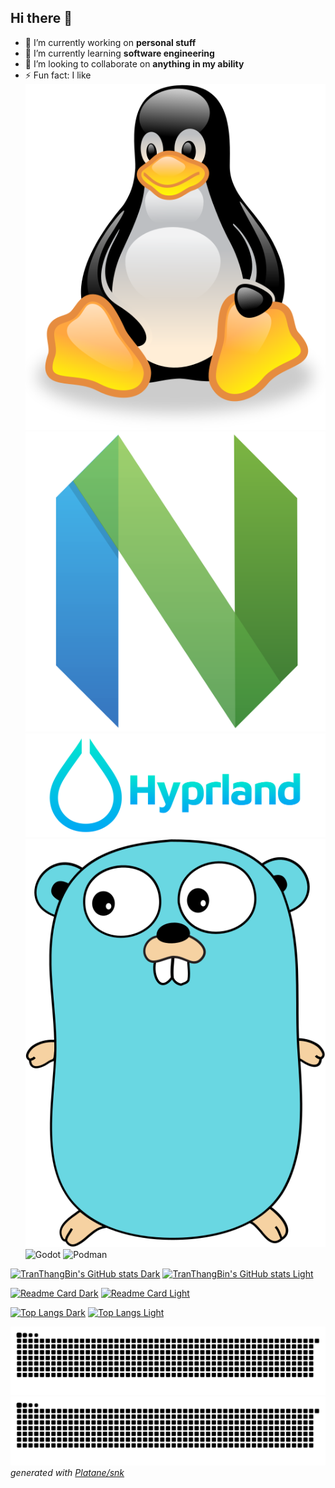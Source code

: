 ## Hi there 👋

- 🔭 I’m currently working on **personal stuff**
- 🌱 I’m currently learning **software engineering**
- 👯 I’m looking to collaborate on **anything in my ability**
- ⚡ Fun fact: I like ![Linux](https://raw.githubusercontent.com/gilbarbara/logos/main/logos/linux-tux.svg) ![Neovim](https://raw.githubusercontent.com/neovim/neovim/master/cmake.packaging/neovim.svg) ![Hyprland](https://raw.githubusercontent.com/hyprwm/Hyprland/main/assets/header.svg) ![Go Gopher](https://raw.githubusercontent.com/gilbarbara/logos/main/logos/gopher.svg) ![Godot](https://raw.githubusercontent.com/gilbarbara/logos/main/logos/godot-icon.svg) ![Podman](https://raw.githubusercontent.com/containers/podman/main/logo/podman-logo-source.svg)

 [![TranThangBin's GitHub stats Dark](https://github-readme-stats.vercel.app/api?username=tranthangbin&theme=catppuccin_mocha&show_icons=true&rank_icon=github#gh-dark-mode-only)](https://github.com/tranthangbin/tranthangbin#gh-dark-mode-only)
[![TranThangBin's GitHub stats Light](https://github-readme-stats.vercel.app/api?username=tranthangbin&theme=catppuccin_latte&show_icons=true&rank_icon=github#gh-light-mode-only)](https://github.com/tranthangbin/tranthangbin#gh-light-mode-only)

 [![Readme Card Dark](https://github-readme-stats.vercel.app/api/pin/?username=tranthangbin&theme=catppuccin_mocha&repo=tranthangbin#gh-dark-mode-only)](https://github.com/tranthangbin/tranthangbin#gh-dark-mode-only)
[![Readme Card Light](https://github-readme-stats.vercel.app/api/pin/?username=tranthangbin&theme=catppuccin_latte&repo=tranthangbin#gh-light-mode-only)](https://github.com/tranthangbin/tranthangbin#gh-light-mode-only)

 [![Top Langs Dark](https://github-readme-stats.vercel.app/api/top-langs/?username=tranthangbin&theme=catppuccin_mocha&hide=scss,less,shaderlab,glsl,hlsl,mathematica&layout=donut#gh-dark-mode-only)](https://github.com/tranthangbin/tranthangbin#gh-dark-mode-only)
[![Top Langs Light](https://github-readme-stats.vercel.app/api/top-langs/?username=tranthangbin&theme=catppuccin_latte&hide=scss,less,shaderlab,glsl,hlsl,mathematica&layout=donut#gh-light-mode-only)](https://github.com/tranthangbin/tranthangbin#gh-light-mode-only)

 [![Contribution Dark](https://raw.githubusercontent.com/tranthangbin/tranthangbin/output/github-contribution-grid-snake-dark.svg#gh-dark-mode-only)](https://github.com/tranthangbin/tranthangbin#gh-dark-mode-only)
[![Contribution Light](https://raw.githubusercontent.com/tranthangbin/tranthangbin/output/github-contribution-grid-snake.svg#gh-light-mode-only)](https://github.com/tranthangbin/tranthangbin#gh-light-mode-only)
_generated with [Platane/snk](https://github.com/Platane/snk)_
